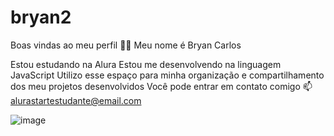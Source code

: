 # bryan2
Boas vindas ao meu perfil 💙💙
Meu nome é Bryan Carlos

Estou estudando na Alura
Estou me desenvolvendo na linguagem JavaScript
Utilizo esse espaço para minha organização e compartilhamento dos meu projetos desenvolvidos
Você pode entrar em contato comigo 📫
alurastartestudante@email.com

![image](https://github.com/user-attachments/assets/71eca308-a504-4c60-becb-b94e16146ca5)
